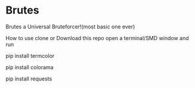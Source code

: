 # Brutes
Brutes a Universal Bruteforcer!(most basic one ever)

How to use clone or Download this repo 
open a terminal/SMD window and run 

pip install termcolor

pip install colorama 

pip install requests

